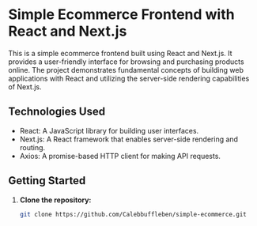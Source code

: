 # Simple Ecommerce Frontend with React and Next.js

This is a simple ecommerce frontend built using React and Next.js. It provides a user-friendly interface for browsing and purchasing products online. The project demonstrates fundamental concepts of building web applications with React and utilizing the server-side rendering capabilities of Next.js.

## Technologies Used

- React: A JavaScript library for building user interfaces.
- Next.js: A React framework that enables server-side rendering and routing.
- Axios: A promise-based HTTP client for making API requests.

## Getting Started

1. **Clone the repository:**

   ```bash
   git clone https://github.com/Calebbuffleben/simple-ecommerce.git
